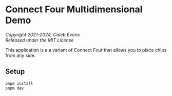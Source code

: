 # Connect Four Multidimensional Demo

_Copyright 2021-2024, Caleb Evans_  
_Released under the MIT License_

This application is a a variant of Connect Four that allows you to place chips from any side.

## Setup

```sh
pnpm install
pnpm dev
```
